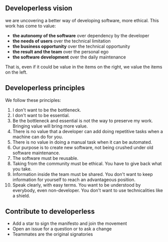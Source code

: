 
## Developerless vision
we are uncovering a better way of developing software, more ethical. This work has come to value:

- **the autonomy of the software** over dependency by the developer
- **the needs of users** over the technical limitation
- **the business opportunity** over the technical opportunity
- **the result and the team** over the personal ego
- **the software development** over the daily maintenance

That is, even if it could be value in the items on the right, we value the items on the left.

## Developerless principles
We follow these principles:

1. I don't want to be the bottleneck.
2. I don't want to be essential.
3. Be the bottleneck and essential is not the way to preserve my work. Bringing value will bring more value.
4. There is no value that a developer can add doing  repetitive tasks when a machine can do for you.
5. There is no value in doing a manual task when it can be automated.
6. Our purpose is to create new software, not being crushed under old software maintenance.
7. The software must be reusable.
8. Taking from the community must be ethical. You have to give back what you take.
9. Information inside the team must be shared. You don't want to keep information for yourself to reach an advantageous position.
10. Speak clearly, with easy terms. You want to be understood by everybody, even non-developer. You don't want to use technicalities like a shield.

## Contribute to developerless
- Add a star to sign the manifesto and join the movement
- Open an issue for a question or to ask a change
- Teammates are the original signatories

